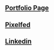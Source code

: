 <!-- ![](https://f4.bcbits.com/img/0024779428_100.png) -->
<!-- ![](https://tombetthauser.github.io/societyofobjects/assets/banner.jpg) -->

<!-- # Tom Betthauser -->

## [Portfolio Page](https://www.tombetthauser.com/)
## [Pixelfed](https://www.linkedin.com/in/tombetthauser/)
## [Linkedin](https://www.linkedin.com/in/tombetthauser/)



<!-- ## [🗿 Sculpture / Drawing Stuff](https://tombetthauser.github.io/societyofobjects/images/)
## [🛠 Software Projects](https://tombetthauser.com/dev)
## [🎷 Bad Sounds](http://tombetthauser.bandcamp.com/)
## [🌐 Linkedin](https://www.linkedin.com/in/tombetthauser/)
## [📖 Artist Resources](https://github.com/tombetthauser/artists-in-tech-resources) -->

<!-- ## [Sculpture / Drawing Stuff](http://instagram.com/tombetthauser/) -->
<!-- ## [Sculpture / Drawing Stuff](https://tombetthauser.github.io/societyofobjects/images/) -->
<!-- ## [Software Projects](https://tombetthauser.com/dev) -->
<!-- ## [Bad Sounds](http://tombetthauser.bandcamp.com/) -->
<!-- ## [Linkedin](https://www.linkedin.com/in/tombetthauser/) -->
<!-- ## [Substack](https://tombetthauser.substack.com/)<br> -->
<!-- ## [Artist Resources](https://github.com/tombetthauser/artists-in-tech-resources) -->

<!-- [artslackernews.herokuapp.com](artslackernews.herokuapp.com/) -->

<!-- ### Some Project Links -->

<!-- * [MFA Hole](https://mfahole.herokuapp.com/) | Forum for Visual Artists -->
<!-- * [SotA Survey](http://www.sotasurvey.org/2019) | Visual Artists Survey Data + Desktop App -->
<!-- * [Resources for Artists Getting into Tech](https://github.com/tombetthauser/artists-in-tech-resources) | Links & Discord -->

<!-- 
### Older Project Links

* Tomblr / Just for Fun React App – [Project Site Link](https://tomblr.herokuapp.com/) | [Repo Readme Link](https://github.com/tombetthauser/tomblr_reactapp)
* Arts Data Explorer / Desktop App Tool – [Repo Readme Link](https://github.com/tombetthauser/arts_dataexplorer)
* Arts Map Generator / HTML Map Pages – [Repo Readme Link](https://github.com/tombetthauser/arts_mapgenerator) 
-->
